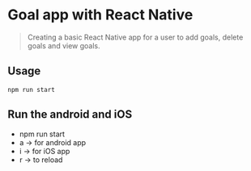 # Goal app with React Native
> Creating a basic React Native app for a user to add goals, delete goals and view goals. 

## Usage
```
npm run start
```

## Run the android and iOS
* npm run start 
* a -> for android app
* i -> for iOS app
* r -> to reload